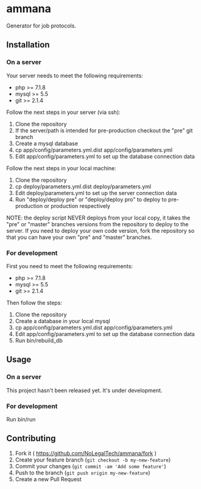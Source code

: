 ammana
======

Generator for job protocols.

## Installation

### On a server

Your server needs to meet the following requirements:
 - php >= 7.1.8
 - mysql >= 5.5
 - git >= 2.1.4

Follow the next steps in your server (via ssh):
1. Clone the repository
2. If the server/path is intended for pre-production checkout the "pre" git branch
2. Create a mysql database
3. cp app/config/parameters.yml.dist app/config/parameters.yml
4. Edit app/config/parameters.yml to set up the database connection data

Follow the next steps in your local machine:
1. Clone the repository
2. cp deploy/parameters.yml.dist deploy/parameters.yml
3. Edit deploy/parameters.yml to set up the server connection data
4. Run "deploy/deploy pre" or "deploy/deploy pro" to deploy to pre-production or production respectively

NOTE: the deploy script NEVER deploys from your local copy, it takes the "pre" or "master" branches versions
from the repository to deploy to the server. If you need to deploy your own code version, fork the repository
so that you can have your own "pre" and "master" branches.


### For development

First you need to meet the following requirements:
 - php >= 7.1.8
 - mysql >= 5.5
 - git >= 2.1.4

Then follow the steps:
1. Clone the repository
2. Create a database in your local mysql
3. cp app/config/parameters.yml.dist app/config/parameters.yml
4. Edit app/config/parameters.yml to set up the database connection data
5. Run bin/rebuild_db

## Usage

### On a server

This project hasn't been released yet. It's under development.

### For development

Run bin/run

## Contributing

1. Fork it ( https://github.com/NoLegalTech/ammana/fork )
2. Create your feature branch (`git checkout -b my-new-feature`)
3. Commit your changes (`git commit -am 'Add some feature'`)
4. Push to the branch (`git push origin my-new-feature`)
5. Create a new Pull Request
